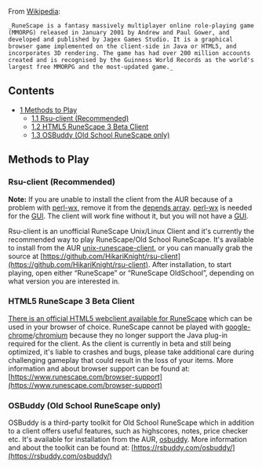 From [Wikipedia](https://en.wikipedia.org/wiki/RuneScape "wikipedia:RuneScape"):

	_RuneScape is a fantasy massively multiplayer online role-playing game (MMORPG) released in January 2001 by Andrew and Paul Gower, and developed and published by Jagex Games Studio. It is a graphical browser game implemented on the client-side in Java or HTML5, and incorporates 3D rendering. The game has had over 200 million accounts created and is recognised by the Guinness World Records as the world's largest free MMORPG and the most-updated game._

## Contents

*   [1 Methods to Play](#Methods_to_Play)
    *   [1.1 Rsu-client (Recommended)](#Rsu-client_.28Recommended.29)
    *   [1.2 HTML5 RuneScape 3 Beta Client](#HTML5_RuneScape_3_Beta_Client)
    *   [1.3 OSBuddy (Old School RuneScape only)](#OSBuddy_.28Old_School_RuneScape_only.29)

## Methods to Play

### Rsu-client (Recommended)

**Note:** If you are unable to install the client from the AUR because of a problem with [perl-wx](https://aur.archlinux.org/packages/perl-wx/), remove it from the [depends array](https://wiki.archlinux.org/index.php/PKGBUILD#depends). [perl-wx](https://aur.archlinux.org/packages/perl-wx/) is needed for the [GUI](https://en.wikipedia.org/wiki/Graphical_user_interface). The client will work fine without it, but you will not have a [GUI](https://en.wikipedia.org/wiki/Graphical_user_interface).

Rsu-client is an unofficial RuneScape Unix/Linux Client and it's currently the recommended way to play RuneScape/Old School RuneScape. It's available to install from the AUR [unix-runescape-client](https://aur.archlinux.org/packages/unix-runescape-client/), or you can manually grab the source at [https://github.com/HikariKnight/rsu-client](https://github.com/HikariKnight/rsu-client). After installation, to start playing, open either “RuneScape” or “RuneScape OldSchool”, depending on what version you are interested in.

### HTML5 RuneScape 3 Beta Client

[There is an official HTML5 webclient available for RuneScape](https://www.runescape.com/game?html5=1) which can be used in your browser of choice. RuneScape cannot be played with [google-chrome](https://aur.archlinux.org/packages/google-chrome/)/[chromium](https://www.archlinux.org/packages/?name=chromium) because they no longer support the Java plug-in required for the client. As the client is currently in beta and still being optimized, it's liable to crashes and bugs, please take additional care during challenging gameplay that could result in the loss of your items. More information and about browser support can be found at: [https://www.runescape.com/browser-support](https://www.runescape.com/browser-support)

### OSBuddy (Old School RuneScape only)

OSBuddy is a third-party toolkit for Old School RuneScape which in addition to a client offers useful features, such as highscores, notes, price checker etc. It's available for installation from the AUR, [osbuddy](https://aur.archlinux.org/packages/osbuddy/). More information and about the toolkit can be found at: [https://rsbuddy.com/osbuddy/](https://rsbuddy.com/osbuddy/)